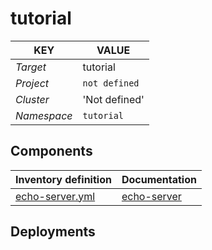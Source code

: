 # tutorial 

| KEY | VALUE |
| --- | --- |
| *Target* | tutorial |
| *Project*     | `not defined`|
| *Cluster*     |  'Not defined'  |
| *Namespace*   | `tutorial` |

## Components
| Inventory definition | Documentation |
| --- | --- |
|[echo-server.yml](../../inventory/classes/components/echo-server.yml)| [echo-server](docs/echo-server-readme.md)|

## Deployments
